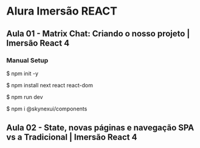 # Alura Imersão REACT

## Aula 01 - Matrix Chat: Criando o nosso projeto | Imersão React 4

### Manual Setup

$ npm init -y

$ npm install next react react-dom

$ npm run dev

$ npm i @skynexui/components

## Aula 02 - State, novas páginas e navegação SPA vs a Tradicional | Imersão React 4
